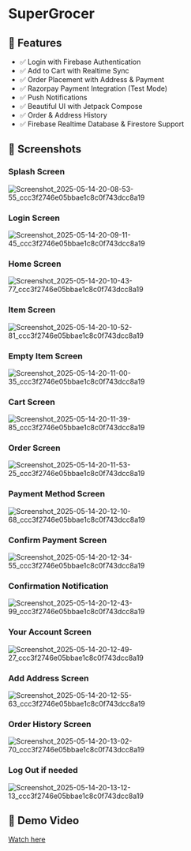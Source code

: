 # SuperGrocer

## 🚀 Features
- ✅ Login with Firebase Authentication
- ✅ Add to Cart with Realtime Sync
- ✅ Order Placement with Address & Payment
- ✅ Razorpay Payment Integration (Test Mode)
- ✅ Push Notifications 
- ✅ Beautiful UI with Jetpack Compose
- ✅ Order & Address History
- ✅ Firebase Realtime Database & Firestore Support

## 📱 Screenshots
### Splash Screen
![Screenshot_2025-05-14-20-08-53-55_ccc3f2746e05bbae1c8c0f743dcc8a19](https://github.com/user-attachments/assets/87e165b4-1f7d-4c5a-a4f1-b2495b5249c2)

### Login Screen
![Screenshot_2025-05-14-20-09-11-45_ccc3f2746e05bbae1c8c0f743dcc8a19](https://github.com/user-attachments/assets/a2602f55-b751-490f-b3e5-881bff918bb1)

### Home Screen
![Screenshot_2025-05-14-20-10-43-77_ccc3f2746e05bbae1c8c0f743dcc8a19](https://github.com/user-attachments/assets/365950f2-6c12-475c-81d3-9ee7d0d069d1)

### Item Screen
![Screenshot_2025-05-14-20-10-52-81_ccc3f2746e05bbae1c8c0f743dcc8a19](https://github.com/user-attachments/assets/29029e9e-ac19-408c-a756-cc3eec3464a8)

### Empty Item Screen
![Screenshot_2025-05-14-20-11-00-35_ccc3f2746e05bbae1c8c0f743dcc8a19](https://github.com/user-attachments/assets/1d74c244-6f72-4636-b78d-7e8bc07a5634)

### Cart Screen
![Screenshot_2025-05-14-20-11-39-85_ccc3f2746e05bbae1c8c0f743dcc8a19](https://github.com/user-attachments/assets/e40b3ac2-e0c0-444b-92cd-96021a080d7e)

### Order Screen
![Screenshot_2025-05-14-20-11-53-25_ccc3f2746e05bbae1c8c0f743dcc8a19](https://github.com/user-attachments/assets/c2736669-d188-48b9-aeb6-0123b0eccb02)

### Payment Method Screen
![Screenshot_2025-05-14-20-12-10-68_ccc3f2746e05bbae1c8c0f743dcc8a19](https://github.com/user-attachments/assets/33f3119a-1887-46f7-86d3-4d5956a81fc5)

### Confirm Payment Screen
![Screenshot_2025-05-14-20-12-34-55_ccc3f2746e05bbae1c8c0f743dcc8a19](https://github.com/user-attachments/assets/6b72cfa2-aa06-40b1-8a8c-c2c182e74e11)

### Confirmation Notification
![Screenshot_2025-05-14-20-12-43-99_ccc3f2746e05bbae1c8c0f743dcc8a19](https://github.com/user-attachments/assets/60992589-57cc-4041-834d-db8b213a316c)

### Your Account Screen
![Screenshot_2025-05-14-20-12-49-27_ccc3f2746e05bbae1c8c0f743dcc8a19](https://github.com/user-attachments/assets/12725e07-437a-447d-8fe3-3e1fb32dcc25)

### Add Address Screen
![Screenshot_2025-05-14-20-12-55-63_ccc3f2746e05bbae1c8c0f743dcc8a19](https://github.com/user-attachments/assets/d7cbc0dd-9404-49d5-91fb-fb2685d7e70c)

### Order History Screen
![Screenshot_2025-05-14-20-13-02-70_ccc3f2746e05bbae1c8c0f743dcc8a19](https://github.com/user-attachments/assets/7d14dedc-174a-412f-bf06-c7974fe6afe1)

### Log Out if needed
![Screenshot_2025-05-14-20-13-12-13_ccc3f2746e05bbae1c8c0f743dcc8a19](https://github.com/user-attachments/assets/d5d543f6-90d3-49a9-b4cf-7e508e723b11)



## 🎥 Demo Video
   [Watch here](https://youtu.be/orEYaSXjmew?si=7_bJLE1G0U3AokRi)


